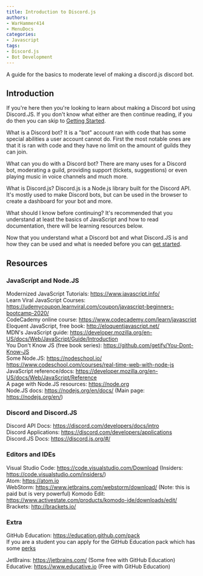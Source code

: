 ```yaml
---
title: Introduction to Discord.js
authors:
- WarHammer414
- MenuDocs
categories:
- Javascript
tags:
- Discord.js
- Bot Development
---
```

A guide for the basics to moderate level of making a discord.js discord bot.
<!-- more -->

## Introduction

If you're here then you're looking to learn about making a Discord bot using Discord.JS. If you don't know what either are then continue reading, if you do then you can skip to [Getting Started](/topics/discordjs/gettingstarted.html).

What is a Discord bot? It is a "bot" account ran with code that has some special abilities a user account cannot do. First the most notable ones are that it is ran with code and they have no limit on the amount of guilds they can join.

What can you do with a Discord bot? There are many uses for a Discord bot, moderating a guild, providing support (tickets, suggestions) or even playing music in voice channels and much more.

What is Discord.js? Discord.js is a Node.js library built for the Discord API. It's mostly used to make Discord bots, but can be used in the browser to create a dashboard for your bot and more.

What should I know before continuing? It's recommended that you understand at least the basics of JavaScript and how to read documentation, there will be learning resources below.

Now that you understand what a Discord bot and what Discord.JS is and how they can be used and what is needed before you can [get started](/topics/discordjs/gettingstarted.html).

## Resources

### JavaScript and Node.JS

Modernized JavaScript Tutorials: <https://www.javascript.info/> \
Learn Viral JavaScript Courses: <https://udemycoupon.learnviral.com/coupon/javascript-beginners-bootcamp-2020/> \
CodeCademy online course: <https://www.codecademy.com/learn/javascript> \
Eloquent JavaScript, free book: <http://eloquentjavascript.net/> \
MDN's JavaScript guide: <https://developer.mozilla.org/en-US/docs/Web/JavaScript/Guide/Introduction> \
You Don't Know JS (free book series): <https://github.com/getify/You-Dont-Know-JS> \
Some Node.JS: <https://nodeschool.io/> <https://www.codeschool.com/courses/real-time-web-with-node-js> \
JavaScript reference/docs: <https://developer.mozilla.org/en-US/docs/Web/JavaScript/Reference> \
A page with Node.JS resources: <https://node.org> \
Node.JS docs: <https://nodejs.org/en/docs/> (Main page: <https://nodejs.org/en/>)

### Discord and Discord.JS

Discord API Docs: <https://discord.com/developers/docs/intro> \
Discord Applications: <https://discord.com/developers/applications> \
Discord.JS Docs: <https://discord.js.org/#/>

### Editors and IDEs

Visual Studio Code: <https://code.visualstudio.com/Download> (Insiders: <https://code.visualstudio.com/insiders/>) \
Atom: <https://atom.io> \
WebStorm: <https://www.jetbrains.com/webstorm/download/> (Note: this is paid but is very powerful)
Komodo Edit: <https://www.activestate.com/products/komodo-ide/downloads/edit/> \
Brackets: <http://brackets.io/>

### Extra

GitHub Education: <https://education.github.com/pack> \
If you are a student you can apply for the GitHub Education pack which has some [perks](https://education.github.com/pack#offers)

JetBrains: <https://jetbrains.com/> (Some free with GitHub Education)\
Educative: <https://www.educative.io> (Free with GitHub Education)
